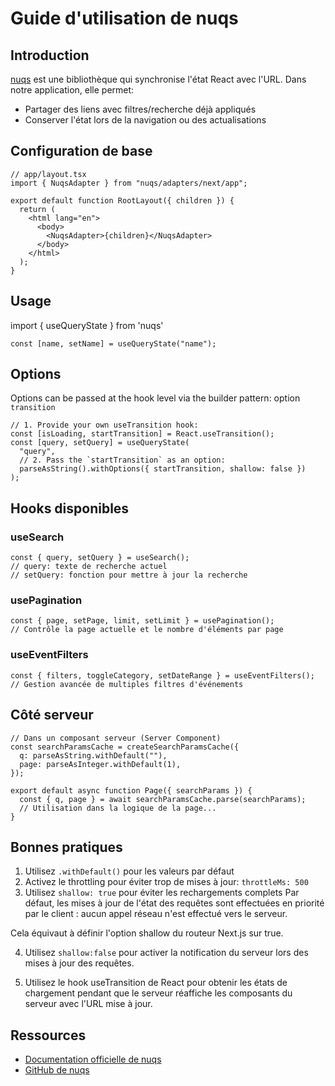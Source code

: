 # Guide d'utilisation de nuqs

## Introduction

[nuqs](https://github.com/47ng/nuqs) est une bibliothèque qui synchronise l'état React avec l'URL. Dans notre application, elle permet:

- Partager des liens avec filtres/recherche déjà appliqués
- Conserver l'état lors de la navigation ou des actualisations

## Configuration de base

```tsx
// app/layout.tsx
import { NuqsAdapter } from "nuqs/adapters/next/app";

export default function RootLayout({ children }) {
  return (
    <html lang="en">
      <body>
        <NuqsAdapter>{children}</NuqsAdapter>
      </body>
    </html>
  );
}
```

## Usage

import { useQueryState } from 'nuqs'

```tsx
const [name, setName] = useQueryState("name");
```

## Options

Options can be passed at the hook level via the builder pattern:
option `transition`

```tsx
// 1. Provide your own useTransition hook:
const [isLoading, startTransition] = React.useTransition();
const [query, setQuery] = useQueryState(
  "query",
  // 2. Pass the `startTransition` as an option:
  parseAsString().withOptions({ startTransition, shallow: false })
);
```

## Hooks disponibles

### useSearch

```tsx
const { query, setQuery } = useSearch();
// query: texte de recherche actuel
// setQuery: fonction pour mettre à jour la recherche
```

### usePagination

```tsx
const { page, setPage, limit, setLimit } = usePagination();
// Contrôle la page actuelle et le nombre d'éléments par page
```

### useEventFilters

```tsx
const { filters, toggleCategory, setDateRange } = useEventFilters();
// Gestion avancée de multiples filtres d'événements
```

## Côté serveur

```tsx
// Dans un composant serveur (Server Component)
const searchParamsCache = createSearchParamsCache({
  q: parseAsString.withDefault(""),
  page: parseAsInteger.withDefault(1),
});

export default async function Page({ searchParams }) {
  const { q, page } = await searchParamsCache.parse(searchParams);
  // Utilisation dans la logique de la page...
}
```

## Bonnes pratiques

1. Utilisez `.withDefault()` pour les valeurs par défaut
2. Activez le throttling pour éviter trop de mises à jour: `throttleMs: 500`
3. Utilisez `shallow: true` pour éviter les rechargements complets
   Par défaut, les mises à jour de l'état des requêtes sont effectuées en priorité par le client : aucun appel réseau n'est effectué vers le serveur.

Cela équivaut à définir l'option shallow du routeur Next.js sur true.

4. Utilisez `shallow:false` pour activer la notification du serveur lors des mises à jour des requêtes.

5. Utilisez le hook useTransition de React pour obtenir les états de chargement pendant que le serveur réaffiche les composants du serveur avec l'URL mise à jour.

## Ressources

- [Documentation officielle de nuqs](https://nuqs.47ng.com)
- [GitHub de nuqs](https://github.com/47ng/nuqs)
